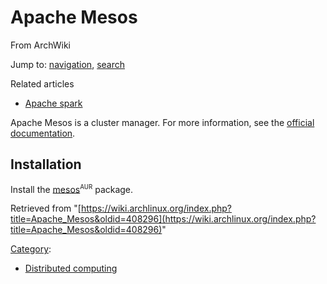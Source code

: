 # Apache Mesos

From ArchWiki

Jump to: [navigation](#column-one), [search](#searchInput)

Related articles

*   [Apache spark](/index.php/Apache_spark "Apache spark")

Apache Mesos is a cluster manager. For more information, see the [official documentation](http://mesos.apache.org/documentation/latest/).

## Installation

Install the [mesos](https://aur.archlinux.org/packages/mesos/)<sup><small>AUR</small></sup> package.

Retrieved from "[https://wiki.archlinux.org/index.php?title=Apache_Mesos&oldid=408296](https://wiki.archlinux.org/index.php?title=Apache_Mesos&oldid=408296)"

[Category](/index.php/Special:Categories "Special:Categories"):

*   [Distributed computing](/index.php/Category:Distributed_computing "Category:Distributed computing")